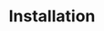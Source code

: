 ---
title: Installation
sidebar_position: 2
Style: fas fa-gavel red
Description : Installer & déployer la plateforme
StartPage : getting-started
---